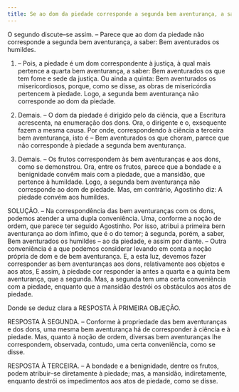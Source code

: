 ```yaml
---
title: Se ao dom da piedade corresponde a segunda bem aventurança, a saber Bem aventurados os humildes
---
```


O segundo discute–se assim. – Parece que ao dom da piedade não corresponde a segunda bem aventurança, a saber: Bem aventurados os humildes.  

1. – Pois, a piedade é um dom correspondente à justiça, à qual mais pertence a quarta bem aventurança, a saber: Bem aventurados os que tem fome e sede da justiça. Ou ainda a quinta: Bem aventurados os misericordiosos, porque, como se disse, as obras de misericórdia pertencem à piedade. Logo, a segunda bem aventurança não corresponde ao dom da piedade.  

2. Demais. – O dom da piedade é dirigido pelo da ciência, que a Escritura acrescenta, na enumeração dos dons. Ora, o dirigente e o, exsequente fazem a mesma causa. Por onde, correspondendo à ciência a terceira bem aventurança, isto é – Bem aventurados os que choram, parece que não corresponde à piedade a segunda bem aventurança.  

3. Demais. – Os frutos correspondem às bem aventuranças e aos dons, como se demonstrou. Ora, entre os frutos, parece que a bondade e a benignidade convêm mais com a piedade, que a mansidão, que pertence à humildade. Logo, a segunda bem aventurança não corresponde ao dom de piedade.  Mas, em contrário, Agostinho diz: A piedade convém aos humildes.  

SOLUÇÃO. – Na correspondência das bem aventuranças com os dons, podemos atender a uma dupla conveniência. Uma, conforme a noção de ordem, que parece ter seguido Agostinho. Por isso, atribui a primeira bern aventurança ao dom ínfimo, que é o do temor; à segunda, porém, a saber, Bem aventurados os humildes – ao da piedade, e assim por diante. – Outra conveniência é a que podemos considerar levando em conta a noção própria de dom e de bem aventurança. E, a esta luz, devemos fazer corresponder as bem aventuranças aos dons, relativamente aos objetos e aos atos, E assim, à piedade cor responder ia antes a quarta e a quinta bem aventurança, que a segunda. Mas, a segunda tem uma certa conveniência com a piedade, enquanto que a mansidão destrói os obstáculos aos atos de piedade.  

Donde se deduz clara a RESPOSTA À PRIMEIRA OBJEÇÃO.  

RESPOSTA À SEGUNDA. – Conforme à propriedade das bem aventuranças e dos dons, uma mesma bem aventurança há de corresponder à ciência e à piedade. Mas, quanto à noção de ordem, diversas bem aventuranças lhe correspondem, observada, contudo, uma certa conveniência, como se disse.  

RESPOSTA À TERCEIRA. – A bondade e a benignidade, dentre os frutos, podem atribuir–se diretamente à piedade; mas, a mansidão, indiretamente, enquanto destrói os impedimentos aos atos de piedade, como se disse.